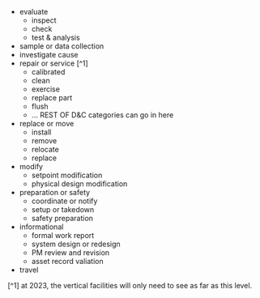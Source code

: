 * evaluate
    * inspect
    * check
    * test & analysis
* sample or data collection
* investigate cause
* repair or service [^1]
    * calibrated
    * clean
    * exercise
    * replace part
    * flush
    * ... REST OF D&C categories can go in here
* replace or move
    * install
    * remove
    * relocate
    * replace
* modify
    * setpoint modification
    * physical design modification
* preparation or safety
    * coordinate or notify
    * setup or takedown
    * safety preparation
* informational
    * formal work report
    * system design or redesign
    * PM review and revision
    * asset record valiation
* travel

[^1] at 2023, the vertical facilities will only need to see as far as this level.
